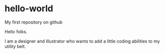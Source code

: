 # hello-world
My first repository on github

Hello folks.

I am a designer and illustrator who wants to add a little coding abilities to my utility belt.
